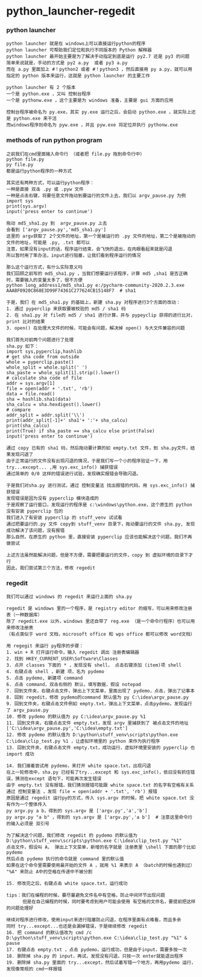 # python_launcher-regedit

### python launcher

    python launcher 就是在 windows上可以直接运行python的程序
    python launcher 可帮助我们定位和执行不同版本的 Python 解释器
    python launcher 最开始主要是为了解决手动指定到底是运行 py2.7 还是 py3 的问题
    简单来说就是，手动的方式是 py2 a.py  或者 py3 a.py
    而在 a.py 里面加上 #！python2 或者 #！python3 ，然后直接用 py a.py，就可以用指定的 python 版本来运行，这就是 python launcher 的主要工作
    
    python launcher 有 2 个版本
    一个是 python.exe ，又叫 控制台程序
    一个是 pythonw.exe ，这个主要是为 windows 准备，主要是 gui 方面的应用
    
    控制台程序被命名为 py.exe，其实 py.exe 运行之后，会启动 python.exe ，就实际上还是 python.exe 来干活
    而windows程序则命名为 pyw.exe ，并且 pyw.exe 将定位并执行 pythonw.exe    
 
 
### methods of run python program
    
    之前我们在cmd里面输入命令行 （或者把 file.py 拖到命令行中）
    python file.py
    py file.py
    都是运行python程序的一种方式
    
    其实还有两种方式，可以运行python程序：
    一种是直接 双击 .py 或 .pyw 文件
    一种是点击右键，将要任意文件拖动到要运行的文件上去，我们以 argv_pause.py 为例
    import sys
    print(sys.argv)
    input('press enter to continue')
    
    拖动 md5_sha1.py 到  argv_pause.py 上去
    会看到 ['argv_pause.py','md5_sha1.py']
    这里的 argv获取了 2个文件的地址，第一个是被运行的 .py 文件的地址，第二个是被拖动的文件的地址，可能是 .py, .txt 都可以
    注意，如果没有input的话，程序运行结束，会飞快的退出，在肉眼看起来就是闪退
    所以暂时用了笨办法，input进行阻塞，让我们看到程序运行的情况 
 
    那么这个运行方式，有什么实际意义吗
    我们回顾之前写的 md5_sha1.py ，当我们想要运行该程序，计算 md5 ,sha1 是否正确时，需要输入的变量太多了，很不方便
    python long_address1/md5_sha1.py e:/pycharm-community-2020.2.3.exe AAABF0920C868E3D99F74361C277624CB15148F7  # sha1
    
    于是，我们 在 md5_sha1.py 的基础上，新建 sha.py 对程序进行3个方面的改动：
    1. 通过 pyperclip 来获取要被校验的 md5 / sha1 码
    2. 在 sha1.py 对 file的 md5 / sha1 进行计算，并与 pypeyclip 获得的进行比对，print 比对的结果
    3. open() 在处理大文件的时候，可能会有问题，解决掉 open() 与大文件兼容的问题
    
    我们首先对前两个问题进行了处理
    sha.py 如下：
    import sys,pyperclip,hashlib
    # get sha code from outside
    whole = pyperclip.paste()
    whole_split = whole.split(' ')
    sha_paste = whole_split[1].strip().lower()
    # calculate sha code of file
    addr = sys.argv[1]
    file = open(addr + '.txt', 'rb')
    data = file.read()
    sha = hashlib.sha1(data)
    sha_calcu = sha.hexdigest().lower()
    # compare
    addr_split = addr.split('\\')
    print(addr_split[-1]+' sha1'+ ':'+ sha_calcu)
    print(sha_calcu)
    print(True) if sha_paste == sha_calcu else print(False)  
    input('press enter to continue')
    
    通过 copy 已有的 sha1 码，然后拖动要计算的如 empty.txt 文件，到 sha.py文件，结果发现闪退了
    由于正常运行的文件没有出现闪退的情况，于是我们写一个小的程序验证一下，用 try...except... ,用 sys.exc_info() 捕获错误
    通过简单的 0/0 这样的错误进行试验，发现确实报错会导致闪退。
    
    于是我们对sha.py 进行测试，通过 控制变量法 找出报错的代码，用 sys.exc_info() 捕获错误
    发现错误是因为没有 pyperclip 模块造成的
    于是观察了运行窗口，发现运行的程序是 c:\windows\python.exe，这个原生的 python 没有安装 pyperclip 包的
    我们进入了有安装 pyperclip 的 stuff_venv 试试看
    通过把要运行的.py 文件 copy到 stuff_venv 目录下，拖动要运行的文件 sha.py, 发现成功解决了该问题，没有报错
    那么自然，在原生的 python 里，直接安装 pyperclip 应该也能解决这个问题，我们不再做尝试
    
    上述方法虽然能解决问题，但是不方便，需要把要运行的文件，copy 到 虚拟环境的目录下才行
    因此，我们尝试第三个方法，修改 regedit
      

### regedit

    我们可以通过 windows 的 regedit 来运行上面的 sha.py
    
    regedit 是 windows 里的一个程序，是 registry editor 的缩写，可以用来修改注册表（一种数据库） 
    除了 regedit.exe 以外，windows 里还自带了 reg.exe （是一个命令行程序）也可以用来修改注册表
    （有点类似于 word 文档，microsoft office 和 wps office 都可以修改 word文档）    
    
    用 regegit 来运行 py程序的步骤：
    1. win + R 打开运行命令，输入 regedit 调出 注册表编辑器
    2. 找到 HKEY_CURRENT_USER\Software\Classes
    3. 点开 classes 下面的 * ，发现没有 shell， 点击右键添加 (item)项 shell
    4. 右键点击 shell ，新建 项，名为 pydemo
    5. 点击 pydemo, 新建项 command
    6. 点击 command，双击右侧的 默认，填写数据，假设 notepad
    7. 回到文件夹，右键点击文件，弹出上下文菜单，里面出现了 pydemo，点击，弹出了记事本
    8. 回到 regedit，修改 pydemo的command 默认值为 py C:\idea\argv_pause.py
    9. 回到文件夹，右键点击文件例如 empty.txt，弹出上下文菜单，点击pydemo，发现运行了 argv_pause.py
    10. 修改 pydemo 的默认值为 py C:\idea\argv_pause.py %1
    11. 回到文件夹，右键点击文件 empty.txt，发现 argv 里捕获到了 被点击文件的地址 ['C:\idea\argv_pause.py','C:\idea\empty.txt']
    12. 修改 pydemo 的默认值为 D:\python\stuff_venv\scripts\python.exe C:\idea\clip_test.py %1 ，让虚拟环境里的 python 来作为执行程序
    13. 回到文件夹，右键点击文件 empty.txt，成功运行，虚拟环境里安装的 pyperclip 也 import 成功
    
    14. 我们接着尝试用 pydemo，来打开 white space.txt，出现闪退
    在上一轮修改中，sha.py 已经有了try...except 和 sys.exc_info()，依旧没有抓住错误，猜测在except 语句下，可能再次发生错误
    由于 empty.txt 没有报错，我们猜测报错可能跟 white space.txt 的名字有空格有关系
    通过 控制变量法 ，发现 file = open(addr + '.txt', 'rb') 报错
    原因是通过 regedit 运行py的方式，传入 sys.argv 的时候，把 white space.txt 没有作为一个整体传入
    py argv.py a b，得到的 sys.argv 是 ['argv.py','a','b']
    py argv.py "a b" ，得到的 sys.argv 是 ['argv.py','a b']  # 注意这里命令行的输入必须是 双引号
    
    为了解决这个问题，我们修改 regedit 的 pydemo 的默认值为 D:\python\stuff_venv\scripts\python.exe C:\idea\clip_test.py "%1"        
    点击文件，假设叫 A， 弹出上下文菜单，新增的名字就是 注册表里 \shell 下面的那个比如 pydemo
    然后点击 pydemo 执行的命令就是 command 里的默认值
    如果在这个命令里需要使用最开始的文件 A ，就用 %1 来表示 A （batch的时候也遇到过）
    "%A" 来防止 A中的空格在传递中不被分割
    
    15. 修改完之后，右键点击 white space.txt，运行成功
    
    tips：我们在编程的时候，要尽量避免文件名中有空格，防止中间环节出现问题
          但是在自己编程的时候，同时要考虑到用户可能会使用 有空格的文件名，要提前把这样的问题处理好
          
    继续对程序进行修改，使用input来进行阻塞防止闪退，在程序里面有点难看，而且多余
    同时 try...except...也还是会漏掉错误，于是继续修改 regedit
    16. 把 command 的默认值改为 cmd /c D:\python\stuff_venv\scripts\python.exe C:\idea\clip_test.py "%1" & pause
    17. 右键点击 empty.txt ，点击 pydemo，运行成功，但是由于input，需要多按一次
    18. 删除掉 sha.py 的 input，再试，发现没有闪退，只按一次 enter就能退出程序
    19. 删除掉 sha.py 里面的 try...except，然后试着写错一个地方，再用pydemo 运行，发现像常规的 cmd一样报错
    
          
   
    
    
    
    
    
    
    
    
    
    
    
    
